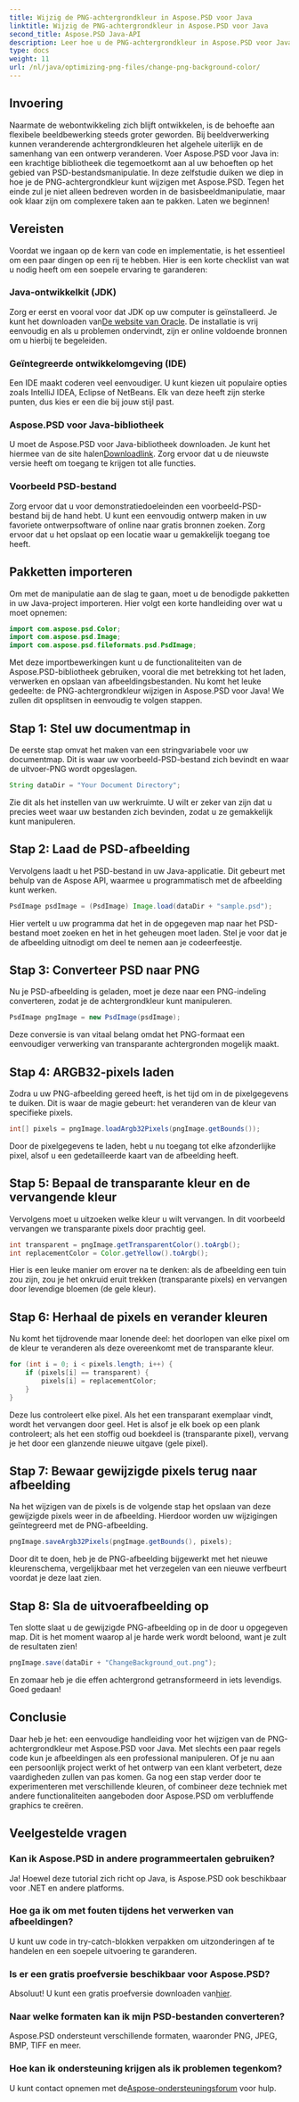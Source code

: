 ```yaml
---
title: Wijzig de PNG-achtergrondkleur in Aspose.PSD voor Java
linktitle: Wijzig de PNG-achtergrondkleur in Aspose.PSD voor Java
second_title: Aspose.PSD Java-API
description: Leer hoe u de PNG-achtergrondkleur in Aspose.PSD voor Java kunt wijzigen met deze stapsgewijze handleiding. Inclusief eenvoudige instructies en praktische voorbeelden.
type: docs
weight: 11
url: /nl/java/optimizing-png-files/change-png-background-color/
---
```

## Invoering
Naarmate de webontwikkeling zich blijft ontwikkelen, is de behoefte aan flexibele beeldbewerking steeds groter geworden. Bij beeldverwerking kunnen veranderende achtergrondkleuren het algehele uiterlijk en de samenhang van een ontwerp veranderen. Voer Aspose.PSD voor Java in: een krachtige bibliotheek die tegemoetkomt aan al uw behoeften op het gebied van PSD-bestandsmanipulatie. In deze zelfstudie duiken we diep in hoe je de PNG-achtergrondkleur kunt wijzigen met Aspose.PSD. Tegen het einde zul je niet alleen bedreven worden in de basisbeeldmanipulatie, maar ook klaar zijn om complexere taken aan te pakken. Laten we beginnen!
## Vereisten
Voordat we ingaan op de kern van code en implementatie, is het essentieel om een paar dingen op een rij te hebben. Hier is een korte checklist van wat u nodig heeft om een soepele ervaring te garanderen:
### Java-ontwikkelkit (JDK)
 Zorg er eerst en vooral voor dat JDK op uw computer is geïnstalleerd. Je kunt het downloaden van[De website van Oracle](https://www.oracle.com/java/technologies/javase-downloads.html). De installatie is vrij eenvoudig en als u problemen ondervindt, zijn er online voldoende bronnen om u hierbij te begeleiden.
### Geïntegreerde ontwikkelomgeving (IDE)
Een IDE maakt coderen veel eenvoudiger. U kunt kiezen uit populaire opties zoals IntelliJ IDEA, Eclipse of NetBeans. Elk van deze heeft zijn sterke punten, dus kies er een die bij jouw stijl past.
### Aspose.PSD voor Java-bibliotheek
 U moet de Aspose.PSD voor Java-bibliotheek downloaden. Je kunt het hiermee van de site halen[Downloadlink](https://releases.aspose.com/psd/java/). Zorg ervoor dat u de nieuwste versie heeft om toegang te krijgen tot alle functies.
### Voorbeeld PSD-bestand
Zorg ervoor dat u voor demonstratiedoeleinden een voorbeeld-PSD-bestand bij de hand hebt. U kunt een eenvoudig ontwerp maken in uw favoriete ontwerpsoftware of online naar gratis bronnen zoeken. Zorg ervoor dat u het opslaat op een locatie waar u gemakkelijk toegang toe heeft.
## Pakketten importeren
Om met de manipulatie aan de slag te gaan, moet u de benodigde pakketten in uw Java-project importeren. Hier volgt een korte handleiding over wat u moet opnemen:
```java
import com.aspose.psd.Color;
import com.aspose.psd.Image;
import com.aspose.psd.fileformats.psd.PsdImage;
```
Met deze importbewerkingen kunt u de functionaliteiten van de Aspose.PSD-bibliotheek gebruiken, vooral die met betrekking tot het laden, verwerken en opslaan van afbeeldingsbestanden.
Nu komt het leuke gedeelte: de PNG-achtergrondkleur wijzigen in Aspose.PSD voor Java! We zullen dit opsplitsen in eenvoudig te volgen stappen.
## Stap 1: Stel uw documentmap in
De eerste stap omvat het maken van een stringvariabele voor uw documentmap. Dit is waar uw voorbeeld-PSD-bestand zich bevindt en waar de uitvoer-PNG wordt opgeslagen.
```java
String dataDir = "Your Document Directory";
```
Zie dit als het instellen van uw werkruimte. U wilt er zeker van zijn dat u precies weet waar uw bestanden zich bevinden, zodat u ze gemakkelijk kunt manipuleren.
## Stap 2: Laad de PSD-afbeelding
Vervolgens laadt u het PSD-bestand in uw Java-applicatie. Dit gebeurt met behulp van de Aspose API, waarmee u programmatisch met de afbeelding kunt werken.
```java
PsdImage psdImage = (PsdImage) Image.load(dataDir + "sample.psd");
```
Hier vertelt u uw programma dat het in de opgegeven map naar het PSD-bestand moet zoeken en het in het geheugen moet laden. Stel je voor dat je de afbeelding uitnodigt om deel te nemen aan je codeerfeestje.
## Stap 3: Converteer PSD naar PNG
Nu je PSD-afbeelding is geladen, moet je deze naar een PNG-indeling converteren, zodat je de achtergrondkleur kunt manipuleren.
```java
PsdImage pngImage = new PsdImage(psdImage);
```
Deze conversie is van vitaal belang omdat het PNG-formaat een eenvoudiger verwerking van transparante achtergronden mogelijk maakt.
## Stap 4: ARGB32-pixels laden
Zodra u uw PNG-afbeelding gereed heeft, is het tijd om in de pixelgegevens te duiken. Dit is waar de magie gebeurt: het veranderen van de kleur van specifieke pixels.
```java
int[] pixels = pngImage.loadArgb32Pixels(pngImage.getBounds());
```
Door de pixelgegevens te laden, hebt u nu toegang tot elke afzonderlijke pixel, alsof u een gedetailleerde kaart van de afbeelding heeft.
## Stap 5: Bepaal de transparante kleur en de vervangende kleur
Vervolgens moet u uitzoeken welke kleur u wilt vervangen. In dit voorbeeld vervangen we transparante pixels door prachtig geel.
```java
int transparent = pngImage.getTransparentColor().toArgb();
int replacementColor = Color.getYellow().toArgb();
```
Hier is een leuke manier om erover na te denken: als de afbeelding een tuin zou zijn, zou je het onkruid eruit trekken (transparante pixels) en vervangen door levendige bloemen (de gele kleur).
## Stap 6: Herhaal de pixels en verander kleuren
Nu komt het tijdrovende maar lonende deel: het doorlopen van elke pixel om de kleur te veranderen als deze overeenkomt met de transparante kleur.
```java
for (int i = 0; i < pixels.length; i++) {
    if (pixels[i] == transparent) {
        pixels[i] = replacementColor;
    }
}
```
Deze lus controleert elke pixel. Als het een transparant exemplaar vindt, wordt het vervangen door geel. Het is alsof je elk boek op een plank controleert; als het een stoffig oud boekdeel is (transparante pixel), vervang je het door een glanzende nieuwe uitgave (gele pixel).
## Stap 7: Bewaar gewijzigde pixels terug naar afbeelding
Na het wijzigen van de pixels is de volgende stap het opslaan van deze gewijzigde pixels weer in de afbeelding. Hierdoor worden uw wijzigingen geïntegreerd met de PNG-afbeelding.
```java
pngImage.saveArgb32Pixels(pngImage.getBounds(), pixels);
```
Door dit te doen, heb je de PNG-afbeelding bijgewerkt met het nieuwe kleurenschema, vergelijkbaar met het verzegelen van een nieuwe verfbeurt voordat je deze laat zien.
## Stap 8: Sla de uitvoerafbeelding op
Ten slotte slaat u de gewijzigde PNG-afbeelding op in de door u opgegeven map. Dit is het moment waarop al je harde werk wordt beloond, want je zult de resultaten zien!
```java
pngImage.save(dataDir + "ChangeBackground_out.png");
```
En zomaar heb je die effen achtergrond getransformeerd in iets levendigs. Goed gedaan!
## Conclusie
Daar heb je het: een eenvoudige handleiding voor het wijzigen van de PNG-achtergrondkleur met Aspose.PSD voor Java. Met slechts een paar regels code kun je afbeeldingen als een professional manipuleren. Of je nu aan een persoonlijk project werkt of het ontwerp van een klant verbetert, deze vaardigheden zullen van pas komen. Ga nog een stap verder door te experimenteren met verschillende kleuren, of combineer deze techniek met andere functionaliteiten aangeboden door Aspose.PSD om verbluffende graphics te creëren.
## Veelgestelde vragen
### Kan ik Aspose.PSD in andere programmeertalen gebruiken?  
Ja! Hoewel deze tutorial zich richt op Java, is Aspose.PSD ook beschikbaar voor .NET en andere platforms.
### Hoe ga ik om met fouten tijdens het verwerken van afbeeldingen?  
U kunt uw code in try-catch-blokken verpakken om uitzonderingen af te handelen en een soepele uitvoering te garanderen.
### Is er een gratis proefversie beschikbaar voor Aspose.PSD?  
 Absoluut! U kunt een gratis proefversie downloaden van[hier](https://releases.aspose.com/).
### Naar welke formaten kan ik mijn PSD-bestanden converteren?  
Aspose.PSD ondersteunt verschillende formaten, waaronder PNG, JPEG, BMP, TIFF en meer.
### Hoe kan ik ondersteuning krijgen als ik problemen tegenkom?  
 U kunt contact opnemen met de[Aspose-ondersteuningsforum](https://forum.aspose.com/c/psd/34) voor hulp.